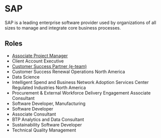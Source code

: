 # SAP

SAP is a leading enterprise software provider used by organizations of all sizes to manage and integrate core business processes.

## Roles

- [Associate Project Manager](../roles/2023_01_SAP_ASSOCIATE_PROJECT_MANAGER.md)
- Client Account Executive
- [Customer Success Partner (e-team)](../roles/2023_01_CUSTOMER_SUCCESS_PARTNER-E-TEAM.MD)
- Customer Success Renewal Operations North America
- Data Science
- Intelligent Spend and Business Network Adoption Services Center Regulated Industries North America
- Procurement & External Workforce Delivery Engagement Associate Consultant
- Software Developer, Manufacturing
- Software Developer
- Associate Consultant
- BTP Analytics and Data Consultant
- Sustainability Software Developer
- Technical Quality Management
